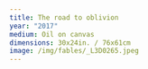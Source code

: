 ```yaml
---
title: The road to oblivion
year: "2017"
medium: Oil on canvas
dimensions: 30x24in. / 76x61cm
image: /img/fables/_L3D0265.jpeg
---
```




